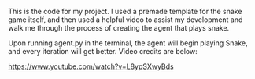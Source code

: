 This is the code for my project. I used a premade template for the snake game itself, and then used a helpful video to assist my development and walk me through the process of creating the agent that plays snake.

Upon running agent.py in the terminal, the agent will begin playing Snake, and every iteration will get better. Video credits are below:

https://www.youtube.com/watch?v=L8ypSXwyBds
